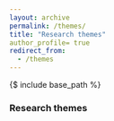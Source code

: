 ```yaml
---
layout: archive
permalink: /themes/
title: "Research themes"
author_profile= true
redirect_from: 
  - /themes
---
```

{$ include base_path %}

### Research themes
